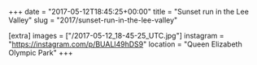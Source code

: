 +++
date = "2017-05-12T18:45:25+00:00"
title = "Sunset run in the Lee Valley"
slug = "2017/sunset-run-in-the-lee-valley"

[extra]
images = ["/2017-05-12_18-45-25_UTC.jpg"]
instagram = "https://instagram.com/p/BUALl49hDS9"
location = "Queen Elizabeth Olympic Park"
+++
